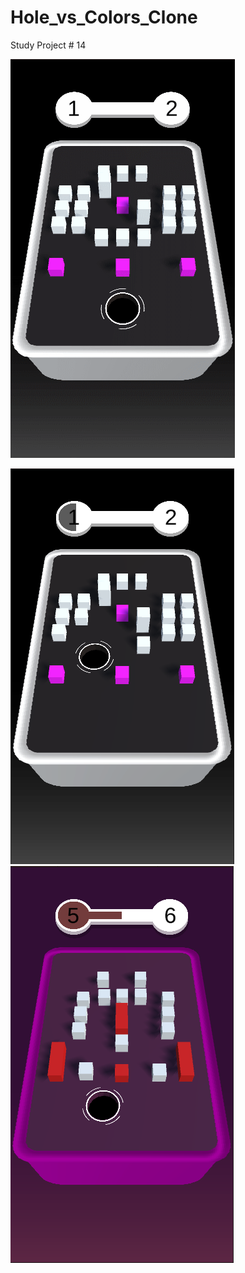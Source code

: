 # Hole_vs_Colors_Clone
Study Project # 14

![grab-landing-page](https://github.com/Alex21Sav/Hole_vs_Colors_Clone/blob/main/ScreenGif.gif)

![alt text](1.png "")
![alt text](2.png "")
